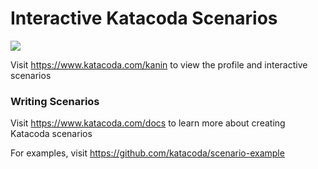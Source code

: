# Interactive Katacoda Scenarios

[![](http://shields.katacoda.com/katacoda/kanin/count.svg)](https://www.katacoda.com/kanin "Get your profile on Katacoda.com")

Visit https://www.katacoda.com/kanin to view the profile and interactive scenarios

### Writing Scenarios
Visit https://www.katacoda.com/docs to learn more about creating Katacoda scenarios

For examples, visit https://github.com/katacoda/scenario-example
